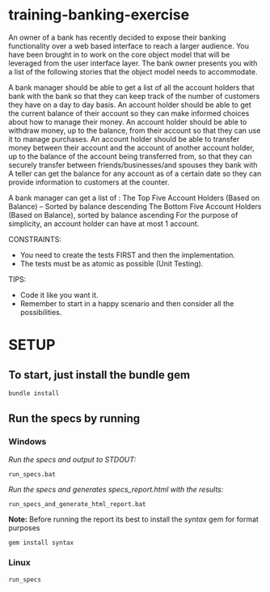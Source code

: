 training-banking-exercise
=========================

An owner of a bank has recently decided to expose their banking functionality over a web based interface to reach a larger audience. 
You have been brought in to work on the core object model that will be leveraged from the user interface layer. 
The bank owner presents you with a list of the following stories that the object model needs to accommodate.

A bank manager should be able to get a list of all the account holders that bank with the bank so that they can keep track of the number of customers they have on a day to day basis.
An account holder should be able to get the current balance of their account so they can make informed choices about how to manage their money.
An account holder should be able to withdraw money, up to the balance, from their account so that they can use it to manage purchases.
An account holder should be able to transfer money between their account and the account of another account holder, 
up to the balance of the account being transferred from, so that they can securely transfer between friends/businesses/and spouses they bank with
A teller can get the balance for any account as of a certain date so they can provide information to customers at the counter.

A bank manager can get a list of :
The Top Five Account Holders (Based on Balance) – Sorted by balance descending
The Bottom Five Account Holders (Based on Balance), sorted by balance ascending
For the purpose of simplicity, an account holder can have at most 1 account.

CONSTRAINTS:

- You need to create the tests FIRST and then the implementation.
- The tests must be as atomic as possible (Unit Testing).

TIPS:

- Code it like you want it.
- Remember to start in a happy scenario and then consider all the possibilities.

# SETUP
## To start, just install the bundle gem

```ruby
bundle install
```

## Run the specs by running

### Windows

*Run the specs and output to STDOUT:*

`
run_specs.bat
`

*Run the specs and generates specs_report.html with the results:*

`
run_specs_and_generate_html_report.bat 
`

**Note:** Before running the report its best to install the *syntax* gem for format purposes

`gem install syntax`

### Linux
`
run_specs
`
